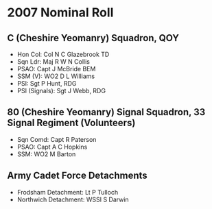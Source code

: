 # 2007 Nominal Roll

## C (Cheshire Yeomanry) Squadron, QOY

* Hon Col: Col N C Glazebrook TD
* Sqn Ldr: Maj R W N Collis
* PSAO: Capt J McBride BEM
* SSM (V): WO2 D L Williams
* PSI: Sgt P Hunt, RDG
* PSI (Signals): Sgt J Webb, RDG

## 80 (Cheshire Yeomanry) Signal Squadron, 33 Signal Regiment (Volunteers)

* Sqn Comd: Capt R Paterson
* PSAO: Capt A C Hopkins
* SSM: WO2 M Barton

## Army Cadet Force Detachments

* Frodsham Detachment: Lt P Tulloch
* Northwich Detachment: WSSI S Darwin
